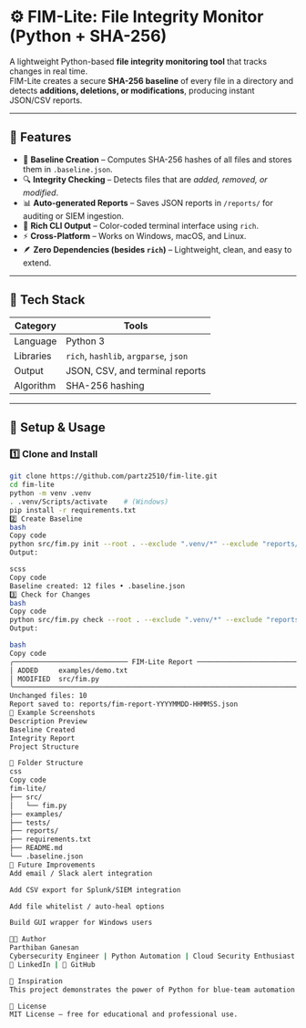 # ⚙️ FIM-Lite: File Integrity Monitor (Python + SHA-256)

A lightweight Python-based **file integrity monitoring tool** that tracks changes in real time.  
FIM-Lite creates a secure **SHA-256 baseline** of every file in a directory and detects **additions, deletions, or modifications**, producing instant JSON/CSV reports.

---

## 🚀 Features

- 🧠 **Baseline Creation** – Computes SHA-256 hashes of all files and stores them in `.baseline.json`.  
- 🔍 **Integrity Checking** – Detects files that are *added, removed, or modified*.  
- 📊 **Auto-generated Reports** – Saves JSON reports in `/reports/` for auditing or SIEM ingestion.  
- 🎨 **Rich CLI Output** – Color-coded terminal interface using `rich`.  
- ⚡ **Cross-Platform** – Works on Windows, macOS, and Linux.  
- 🪶 **Zero Dependencies (besides `rich`)** – Lightweight, clean, and easy to extend.

---

## 🧩 Tech Stack

| Category | Tools |
|-----------|--------|
| Language | Python 3 |
| Libraries | `rich`, `hashlib`, `argparse`, `json` |
| Output | JSON, CSV, and terminal reports |
| Algorithm | SHA-256 hashing |

---

## 🧰 Setup & Usage

### 1️⃣ Clone and Install
```bash
git clone https://github.com/partz2510/fim-lite.git
cd fim-lite
python -m venv .venv
. .venv/Scripts/activate    # (Windows)
pip install -r requirements.txt
2️⃣ Create Baseline
bash
Copy code
python src/fim.py init --root . --exclude ".venv/*" --exclude "reports/*"
Output:

scss
Copy code
Baseline created: 12 files • .baseline.json
3️⃣ Check for Changes
bash
Copy code
python src/fim.py check --root . --exclude ".venv/*" --exclude "reports/*"
Output:

bash
Copy code
╭──────────────────────────── FIM-Lite Report ─────────────────────────────╮
│ ADDED     examples/demo.txt                                             │
│ MODIFIED  src/fim.py                                                    │
╰─────────────────────────────────────────────────────────────────────────╯
Unchanged files: 10
Report saved to: reports/fim-report-YYYYMMDD-HHMMSS.json
📸 Example Screenshots
Description	Preview
Baseline Created	
Integrity Report	
Project Structure	

🧪 Folder Structure
css
Copy code
fim-lite/
├── src/
│   └── fim.py
├── examples/
├── tests/
├── reports/
├── requirements.txt
├── README.md
└── .baseline.json
🌱 Future Improvements
Add email / Slack alert integration

Add CSV export for Splunk/SIEM integration

Add file whitelist / auto-heal options

Build GUI wrapper for Windows users

🧑‍💻 Author
Parthiban Ganesan
Cybersecurity Engineer | Python Automation | Cloud Security Enthusiast
📎 LinkedIn | 📂 GitHub

🧠 Inspiration
This project demonstrates the power of Python for blue-team automation — combining cryptographic hashing, scripting, and security operations concepts into one elegant command-line utility.

🪪 License
MIT License – free for educational and professional use.

